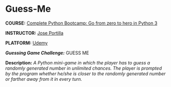 # Guess-Me

**COURSE:** [Complete Python Bootcamp: Go from zero to hero in Python 3](https://www.udemy.com/course/complete-python-bootcamp/)

**INSTRUCTOR:** [Jose Portilla](https://www.udemy.com/user/joseportilla/)

**PLATFORM:** [Udemy](https://www.udemy.com/)

**_Guessing Game Challenge:_** GUESS ME

**Description:** _A Python mini-game in which the player has to guess a randomly generated number in unlimited chances. The player is prompted by the program whether he/she is closer to the randomly generated number or farther away from it in every turn._
